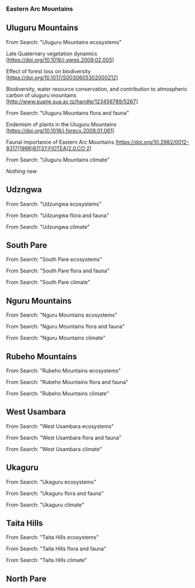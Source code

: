 ### Eastern Arc Mountains ###

## Uluguru Mountains ##

From Search: "Uluguru Mountains ecosystems"

Late Quaternary vegetation dynamics
[https://doi.org/10.1016/j.yqres.2009.02.005]

Effect of forest loss on biodiversity
[https://doi.org/10.1017/S0030605302000212]

Biodiversity, water resource conservation, and contribution to atmospheric carbon of uluguru mountains
[http://www.suaire.sua.ac.tz/handle/123456789/5267]

From Search: "Uluguru Mountains flora and fauna"

Endemism of plants in the Uluguru Mountains
[https://doi.org/10.1016/j.foreco.2008.01.061]

Faunal importance of Eastern Arc Mountains
[https://doi.org/10.2982/0012-8317(1998)87[37:FIOTEA]2.0.CO;2]

From Search: "Uluguru Mountains climate"

*Nothing new*

## Udzngwa ##

From Search: "Udzungwa ecosystems"



From Search: "Udzungwa flora and fauna"

From Search: "Udzungwa climate"

## South Pare ##

From Search: "South Pare ecosystems"

From Search: "South Pare flora and fauna"

From Search: "South Pare climate"

## Nguru Mountains ##

From Search: "Nguru Mountains ecosystems"

From Search: "Nguru Mountains flora and fauna"

From Search: "Nguru Mountains climate"

## Rubeho Mountains ##

From Search: "Rubeho Mountains ecosystems"

From Search: "Rubeho Mountains flora and fauna"

From Search: "Rubeho Mountains climate"

## West Usambara ##

From Search: "West Usambara ecosystems"

From Search: "West Usambara flora and fauna"

From Search: "West Usambara climate"

## Ukaguru ##

From Search: "Ukaguru ecosystems"

From Search: "Ukaguru flora and fauna"

From Search: "Ukaguru climate"

## Taita Hills ##

From Search: "Taita Hills ecosystems"

From Search: "Taita Hills flora and fauna"

From Search: "Taita Hills climate"

## North Pare ##

